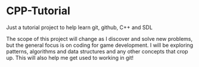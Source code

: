 # CPP-Tutorial
Just a tutorial project to help learn git, github, C++ and SDL

The scope of this project will change as I discover and solve new problems, but the general focus is on coding for game development. I will be exploring patterns, algorithms and data structures and any other concepts that crop up. This will also help me get used to working in git!
